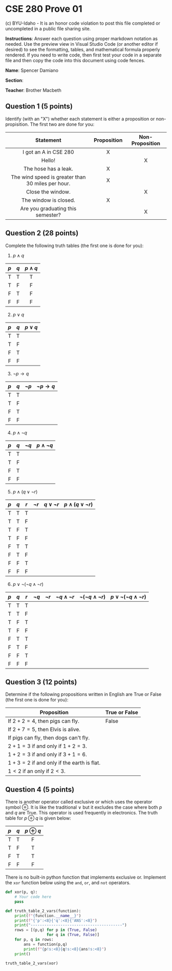 # CSE 280 Prove 01

(c) BYU-Idaho - It is an honor code violation to post this
file completed or uncompleted in a public file sharing site.

**Instructions**: Answer each question using proper markdown notation as needed.  Use the preview view in Visual Studio Code (or another editor if desired) to see the formatting, tables, and mathematical formula properly rendered.  If you need to write code, then first test your code in a separate file and then copy the code into this document using code fences. 

**Name**: Spencer Damiano

**Section**:

**Teacher**: Brother Macbeth

## Question 1 (5 points)

Identify (with an "X") whether each statement is either a proposition or non-propisition.  The first two are done for you:

|Statement|Proposition|Non-Proposition|
|:-:|:-:|:-:|
|I got an A in CSE 280|X||
|Hello!||X|
|The hose has a leak.|X||
|The wind speed is greater than 30 miles per hour.|X||
|Close the window.||X|
|The window is closed.|X||
|Are you graduating this semester?||X|

## Question 2 (28 points)

Complete the following truth tables (the first one is done for you):

1. $p \land q$

|$p$|$q$|$p \land q$|
|:-:|:-:|:-:|
|T|T|T|
|T|F|F|
|F|T|F|
|F|F|F|

2. $p \lor q$

|$p$|$q$|$p \lor q$|
|:-:|:-:|:-:|
|T|T||
|T|F||
|F|T||
|F|F||

3. $\neg p \to q$

|$p$|$q$|$\neg p$|$\neg p \to q$|
|:-:|:-:|:-:|:-:|
|T|T|||
|T|F|||
|F|T|||
|F|F|||

4. $p \land \neg q$

|$p$|$q$|$\neg q$|$p \land \neg q$|
|:-:|:-:|:-:|:-:|
|T|T|||
|T|F|||
|F|T|||
|F|F|||

5. $p \land (q \lor \neg r)$

|$p$|$q$|$r$|$\neg r$|$q \lor \neg r$|$p \land (q \lor \neg r)$|
|:-:|:-:|:-:|:-:|:-:|:-:|
|T|T|T||||
|T|T|F||||
|T|F|T||||
|T|F|F||||
|F|T|T||||
|F|T|F||||
|F|F|T||||
|F|F|F||||

6. $p \lor \neg (\neg q \land \neg r)$

|$p$|$q$|$r$|$\neg q$|$\neg r$|$\neg q \land \neg r$|$\neg (\neg q \land \neg r)$|$p \lor \neg (\neg q \land \neg r)$|
|:-:|:-:|:-:|:-:|:-:|:-:|:-:|:-:|
|T|T|T||||||
|T|T|F||||||
|T|F|T||||||
|T|F|F||||||
|F|T|T||||||
|F|T|F||||||
|F|F|T||||||
|F|F|F||||||

## Question 3 (12 points)

Determine if the following propositions written in English are True or False (the first one is done for you):

|Proposition|True or False|
|-|-|
|If $2+2=4$, then pigs can fly.|False|
|If $2+7=5$, then Elvis is alive.||
|If pigs can fly, then dogs can't fly.||
|$2+1=3$ if and only if $1+2=3$.||
|$1+2=3$ if and only if $3+1=6$.||
|$1+3=2$ if and only if the earth is flat.||
|$1 \lt 2$ if an only if $2 \lt 3$.||

## Question 4 (5 points)

There is another operator called exclusive or which uses the operator symbol $\oplus$.  It is like the traditional $\lor$ but it excludes the case where both $p$ and $q$ are True.  This operator is used frequently in electronics.  The truth table for $p \oplus q$ is given below:

|$p$|$q$|$p \oplus q$|
|:-:|:-:|:-:|
|T|T|F|
|T|F|T|
|F|T|T|
|F|F|F|

There is no built-in python function that implements exclusive or.  Implement the `xor` function below using the `and`, `or`, and `not` operators.  

```python
def xor(p, q):
    # Your code here
    pass

def truth_table_2_vars(function):
    print(f"{function.__name__}")
    print(f"{'p':<8}{'q':<8}{'ANS':<8}")
    print("----------------------------------------")
    rows = [(p,q) for p in (True, False) 
                  for q in (True, False)]    
    for p, q in rows:
        ans = function(p,q)
        print(f"{p!s:<8}{q!s:<8}{ans!s:<8}")
    print()

truth_table_2_vars(xor)
```